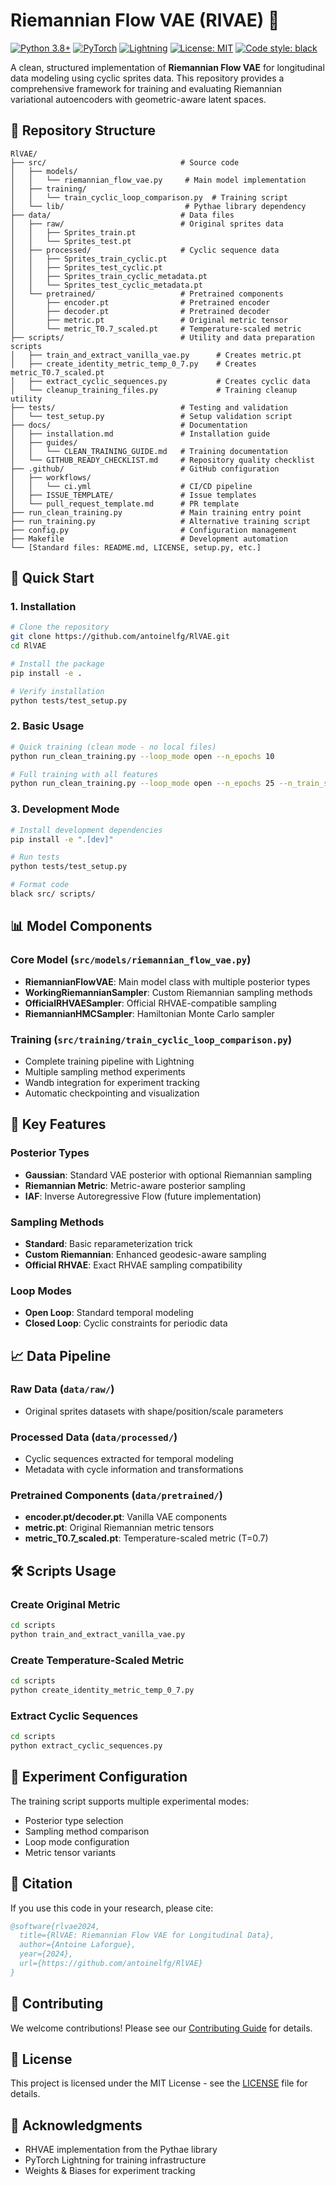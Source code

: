 # Riemannian Flow VAE (RlVAE) 🧠

[![Python 3.8+](https://img.shields.io/badge/python-3.8+-blue.svg)](https://www.python.org/downloads/)
[![PyTorch](https://img.shields.io/badge/PyTorch-2.0+-red.svg)](https://pytorch.org/)
[![Lightning](https://img.shields.io/badge/Lightning-2.0+-purple.svg)](https://lightning.ai/)
[![License: MIT](https://img.shields.io/badge/License-MIT-yellow.svg)](https://opensource.org/licenses/MIT)
[![Code style: black](https://img.shields.io/badge/code%20style-black-000000.svg)](https://github.com/psf/black)

A clean, structured implementation of **Riemannian Flow VAE** for longitudinal data modeling using cyclic sprites data. This repository provides a comprehensive framework for training and evaluating Riemannian variational autoencoders with geometric-aware latent spaces.

## 📁 Repository Structure

```
RlVAE/
├── src/                              # Source code
│   ├── models/
│   │   └── riemannian_flow_vae.py     # Main model implementation
│   ├── training/
│   │   └── train_cyclic_loop_comparison.py  # Training script
│   └── lib/                           # Pythae library dependency
├── data/                             # Data files
│   ├── raw/                          # Original sprites data
│   │   ├── Sprites_train.pt
│   │   └── Sprites_test.pt
│   ├── processed/                    # Cyclic sequence data
│   │   ├── Sprites_train_cyclic.pt
│   │   ├── Sprites_test_cyclic.pt
│   │   ├── Sprites_train_cyclic_metadata.pt
│   │   └── Sprites_test_cyclic_metadata.pt
│   └── pretrained/                   # Pretrained components
│       ├── encoder.pt                # Pretrained encoder
│       ├── decoder.pt                # Pretrained decoder
│       ├── metric.pt                 # Original metric tensor
│       └── metric_T0.7_scaled.pt     # Temperature-scaled metric
├── scripts/                          # Utility and data preparation scripts
│   ├── train_and_extract_vanilla_vae.py      # Creates metric.pt
│   ├── create_identity_metric_temp_0_7.py    # Creates metric_T0.7_scaled.pt
│   ├── extract_cyclic_sequences.py           # Creates cyclic data
│   └── cleanup_training_files.py             # Training cleanup utility
├── tests/                            # Testing and validation
│   └── test_setup.py                 # Setup validation script
├── docs/                             # Documentation
│   ├── installation.md               # Installation guide
│   ├── guides/
│   │   └── CLEAN_TRAINING_GUIDE.md   # Training documentation
│   └── GITHUB_READY_CHECKLIST.md     # Repository quality checklist
├── .github/                          # GitHub configuration
│   ├── workflows/
│   │   └── ci.yml                    # CI/CD pipeline
│   ├── ISSUE_TEMPLATE/               # Issue templates
│   └── pull_request_template.md      # PR template
├── run_clean_training.py             # Main training entry point
├── run_training.py                   # Alternative training script
├── config.py                         # Configuration management
├── Makefile                          # Development automation
└── [Standard files: README.md, LICENSE, setup.py, etc.]
```

## 🚀 Quick Start

### 1. Installation
```bash
# Clone the repository
git clone https://github.com/antoinelfg/RlVAE.git
cd RlVAE

# Install the package
pip install -e .

# Verify installation
python tests/test_setup.py
```

### 2. Basic Usage
```bash
# Quick training (clean mode - no local files)
python run_clean_training.py --loop_mode open --n_epochs 10

# Full training with all features
python run_clean_training.py --loop_mode open --n_epochs 25 --n_train_samples 3000
```

### 3. Development Mode
```bash
# Install development dependencies
pip install -e ".[dev]"

# Run tests
python tests/test_setup.py

# Format code
black src/ scripts/
```

## 📊 Model Components

### Core Model (`src/models/riemannian_flow_vae.py`)
- **RiemannianFlowVAE**: Main model class with multiple posterior types
- **WorkingRiemannianSampler**: Custom Riemannian sampling methods
- **OfficialRHVAESampler**: Official RHVAE-compatible sampling
- **RiemannianHMCSampler**: Hamiltonian Monte Carlo sampler

### Training (`src/training/train_cyclic_loop_comparison.py`)
- Complete training pipeline with Lightning
- Multiple sampling method experiments
- Wandb integration for experiment tracking
- Automatic checkpointing and visualization

## 🎯 Key Features

### Posterior Types
- **Gaussian**: Standard VAE posterior with optional Riemannian sampling
- **Riemannian Metric**: Metric-aware posterior sampling
- **IAF**: Inverse Autoregressive Flow (future implementation)

### Sampling Methods
- **Standard**: Basic reparameterization trick
- **Custom Riemannian**: Enhanced geodesic-aware sampling
- **Official RHVAE**: Exact RHVAE sampling compatibility

### Loop Modes
- **Open Loop**: Standard temporal modeling
- **Closed Loop**: Cyclic constraints for periodic data

## 📈 Data Pipeline

### Raw Data (`data/raw/`)
- Original sprites datasets with shape/position/scale parameters

### Processed Data (`data/processed/`)
- Cyclic sequences extracted for temporal modeling
- Metadata with cycle information and transformations

### Pretrained Components (`data/pretrained/`)
- **encoder.pt/decoder.pt**: Vanilla VAE components
- **metric.pt**: Original Riemannian metric tensors
- **metric_T0.7_scaled.pt**: Temperature-scaled metric (T=0.7)

## 🛠️ Scripts Usage

### Create Original Metric
```bash
cd scripts
python train_and_extract_vanilla_vae.py
```

### Create Temperature-Scaled Metric
```bash
cd scripts
python create_identity_metric_temp_0_7.py
```

### Extract Cyclic Sequences
```bash
cd scripts
python extract_cyclic_sequences.py
```

## 🧪 Experiment Configuration

The training script supports multiple experimental modes:
- Posterior type selection
- Sampling method comparison
- Loop mode configuration
- Metric tensor variants

## 📝 Citation

If you use this code in your research, please cite:

```bibtex
@software{rlvae2024,
  title={RlVAE: Riemannian Flow VAE for Longitudinal Data},
  author={Antoine Laforgue},
  year={2024},
  url={https://github.com/antoinelfg/RlVAE}
}
```

## 🤝 Contributing

We welcome contributions! Please see our [Contributing Guide](CONTRIBUTING.md) for details.

## 📄 License

This project is licensed under the MIT License - see the [LICENSE](LICENSE) file for details.

## 🙏 Acknowledgments

- RHVAE implementation from the Pythae library
- PyTorch Lightning for training infrastructure
- Weights & Biases for experiment tracking 